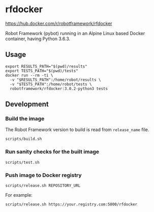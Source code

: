 # rfdocker

https://hub.docker.com/r/robotframework/rfdocker

Robot Framework (pybot) running in an Alpine Linux based Docker container, having Python 3.6.3.

## Usage

    export RESULTS_PATH="$(pwd)/results"
    export TESTS_PATH="$(pwd)/tests"
    docker run --rm -ti \
      -v "$RESULTS_PATH":/home/robot/results \
      -v "$TESTS_PATH":/home/robot/tests \
      robotframework/rfdocker:3.0.2-python3 tests

## Development

### Build the image

The Robot Framework version to build is read from `release_name` file.

    scripts/build.sh

### Run sanity checks for the built image

    scripts/test.sh

### Push image to Docker registry

    scripts/release.sh REPOSITORY_URL

For example:

    scripts/release.sh https://your.registry.com:5000/rfdocker
